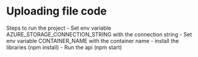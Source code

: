 # Uploading file code

Steps to run the project
    - Set env variable AZURE_STORAGE_CONNECTION_STRING with the connection string
    - Set env variable CONTAINER_NAME with the container name
    - install the libraries (npm install)
    - Run the api (npm start)